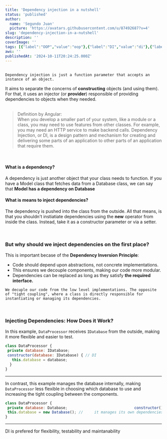 ```yaml
---
title: 'Dependency injection in a nutshell'
status: 'published'
author:
  name: 'Segundo Juan'
  picture: 'https://avatars.githubusercontent.com/u/87492687?v=4'
slug: 'dependency-injection-in-a-nutshell'
description: ''
coverImage: ''
tags: [{"label":"OOP","value":"oop"},{"label":"DI","value":"di"},{"label":"Dependency Inversion Principle","value":"dependencyInversionPrinciple"},{"label":"Concepts","value":"concepts"}]
aws: ''
publishedAt: '2024-10-11T20:24:25.000Z'
---
```


\
`Dependency injection is just a function parameter that accepts an instance of an object.`

It aims to separate the concerns of **constructing** objects (and using them). For that, it uses an injector (or **provider**) responsible of providing dependencies to objects when they needed.\
 

> Definition by Angular:\
> When you develop a smaller part of your system, like a module or a class, you may need to use features from other classes. For example, you may need an HTTP service to make backend calls. Dependency Injection, or DI, is a design pattern and mechanism for creating and delivering some parts of an application to other parts of an application that require them.

 

#### What is a dependency?

A dependency is just another object that your class needs to function. If you have a Model class that fetches data from a Database class, we can say that **Model has a dependency on Database**

#### What is means to inject dependencies?

The dependency is pushed into the class from the outside. All that means, is that you shouldn't instiatiate dependencies using the **new** operator from inside the class. Instead, take it as a constructor parameter or via a setter.

 

### But why should we inject dependencies on the first place?

This is important becase of the **Dependency Inversion Principle**:

- Code should depend upon abstractions, not concrete implementations.
- This ensures we decouple components, making our code more modular.
- Dependencies can be replaced as long as they satisfy **the required interface.**

`We decuple our code from the low level implementations. The opposite of "tight coupling", where a class is directly responsible for instantiating or managing its dependencies.`

 

### **Injecting Dependencies: How Does it Work?**

In this example, `DataProcessor` receives `IDatabase` from the outside, making it more flexible and easier to test.

```javascript
class DataProcessor {
 private database: IDatabase;
 constructor(database: IDatabase) { // DI
   this.database = database;
  }
}
```

---

In contrast, this example manages the database internally, making `DataProcessor` less flexible in choosing which database to use and increasing the tight coupling between the components.

```javascript
class DataProcessor { 
 private database: Database;                              constructor() { 
 this.database = new Database(); // 	it manages its own dependencies internally
}
```

---

DI is prefered for flexibility, testability and maintanability